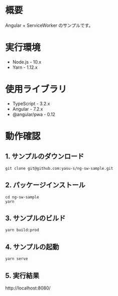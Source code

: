 # 概要

Angular + ServiceWorker のサンプルです。


# 実行環境

* Node.js - 10.x
* Yarn - 1.12.x

# 使用ライブラリ

* TypeScript - 3.2.x
* Angular - 7.2.x
* @angular/pwa - 0.12

# 動作確認

## 1. サンプルのダウンロード

```
git clone git@github.com:yasu-s/ng-sw-sample.git
```

## 2. パッケージインストール  

```
cd ng-sw-sample
yarn
```

## 3. サンプルのビルド  

```
yarn build:prod
```

## 4. サンプルの起動  

```
yarn serve
```

## 5. 実行結果

http://localhost:8080/
